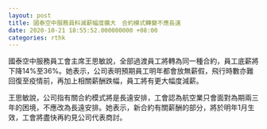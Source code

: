 ```yaml
---
layout: post
title: 國泰空中服務員料減薪幅度擴大　合約模式轉變不應長遠
date: 2020-10-21 18:55:52.000000000 +08:00
categories: rthk
---
```


國泰空中服務員工會主席王思敏說，全部過渡員工將轉為同一種合約，員工底薪將下降14%至36%。她表示，公司表明預期員工明年都會放無薪假，飛行時數亦難回復至疫情前，再加上相關薪酬跌幅，員工將有更大幅度減薪。

王思敏說，公司指有關合約模式將是長遠安排，工會認為航空業只會面對為期兩三年的困境，不應改為長遠安排。她表示，新合約有關薪酬的部分，將於明年1月生效，工會將盡快再約見公司代表商討。
